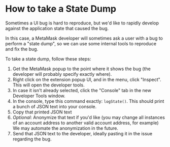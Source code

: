 # How to take a State Dump

Sometimes a UI bug is hard to reproduce, but we'd like to rapidly develop against the application state that caused the bug.

In this case, a MetaMask developer will sometimes ask a user with a bug to perform a "state dump", so we can use some internal tools to reproduce and fix the bug.

To take a state dump, follow these steps:

1. Get the MetaMask popup to the point where it shows the bug (the developer will probably specify exactly where).
2. Right click on the extension popup UI, and in the menu, click "Inspect". This will open the developer tools.
3. In case it isn't already selected, click the "Console" tab in the new Developer Tools window.
4. In the console, type this command exactly: `logState()`. This should print a bunch of JSON text into your console.
5. Copy that printed JSON text
6. *Optional*: Anonymize that text if you'd like (you may change all instances of an account address to another valid account address, for example) We may automate the anonymization in the future.
7. Send that JSON text to the developer, ideally pasting it in the issue regarding the bug.

